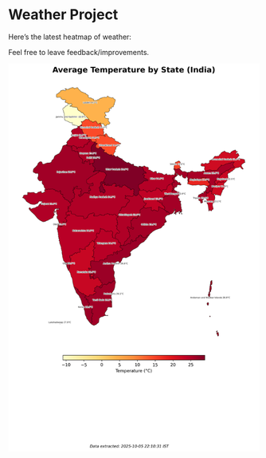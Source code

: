 # Weather Project

Here’s the latest heatmap of weather:

Feel free to leave feedback/improvements.

![India Heatmap](docs/assets/india_heatmap.png?v=E29F81)
